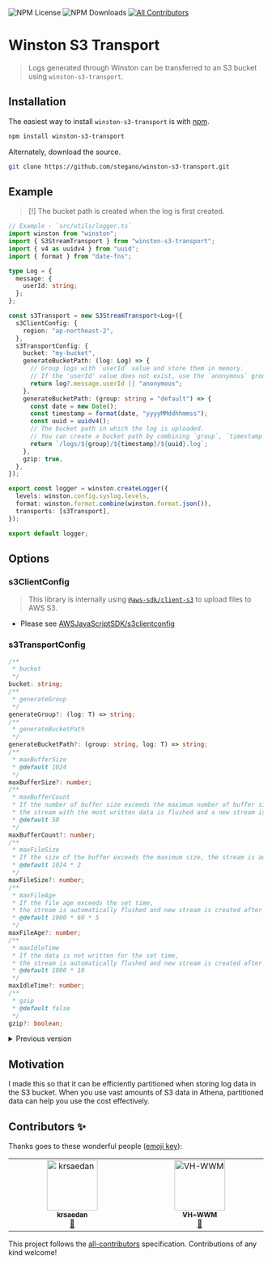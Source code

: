 ![NPM License](https://img.shields.io/npm/l/winston-s3-transport)
![NPM Downloads](https://img.shields.io/npm/dw/winston-s3-transport) <!-- ALL-CONTRIBUTORS-BADGE:START - Do not remove or modify this section -->
[![All Contributors](https://img.shields.io/badge/all_contributors-2-orange.svg?style=flat-square)](#contributors-)

<!-- ALL-CONTRIBUTORS-BADGE:END -->

# Winston S3 Transport

> Logs generated through Winston can be transferred to an S3 bucket using `winston-s3-transport`.

## Installation

The easiest way to install `winston-s3-transport` is with [npm](https://www.npmjs.com/package/winston-s3-transport).

```bash
npm install winston-s3-transport
```

Alternately, download the source.

```bash
git clone https://github.com/stegano/winston-s3-transport.git
```

## Example

> [!] The bucket path is created when the log is first created.

```ts
// Example - `src/utils/logger.ts`
import winston from "winston";
import { S3StreamTransport } from "winston-s3-transport";
import { v4 as uuidv4 } from "uuid";
import { format } from "date-fns";

type Log = {
  message: {
    userId: string;
  };
};

const s3Transport = new S3StreamTransport<Log>({
  s3ClientConfig: {
    region: "ap-northeast-2",
  },
  s3TransportConfig: {
    bucket: "my-bucket",
    generateBucketPath: (log: Log) => {
      // Group logs with `userId` value and store them in memory.
      // If the 'userId' value does not exist, use the `anonymous` group.
      return log?.message.userId || "anonymous";
    },
    generateBucketPath: (group: string = "default") => {
      const date = new Date();
      const timestamp = format(date, "yyyyMMddhhmmss");
      const uuid = uuidv4();
      // The bucket path in which the log is uploaded.
      // You can create a bucket path by combining `group`, `timestamp`, and `uuid` values.
      return `/logs/${group}/${timestamp}/${uuid}.log`;
    },
    gzip: true,
  },
});

export const logger = winston.createLogger({
  levels: winston.config.syslog.levels,
  format: winston.format.combine(winston.format.json()),
  transports: [s3Transport],
});

export default logger;
```

## Options

### s3ClientConfig

> This library is internally using [`@aws-sdk/client-s3`](https://www.npmjs.com/package/@aws-sdk/client-s3) to upload files to AWS S3.

- Please see [AWSJavaScriptSDK/s3clientconfig](https://docs.aws.amazon.com/AWSJavaScriptSDK/v3/latest/clients/client-s3/interfaces/s3clientconfig.html)

### s3TransportConfig

```ts
/**
 * bucket
 */
bucket: string;
/**
 * generateGroup
 */
generateGroup?: (log: T) => string;
/**
 * generateBucketPath
 */
generateBucketPath?: (group: string, log: T) => string;
/**
 * maxBufferSize
 * @default 1024
 */
maxBufferSize?: number;
/**
 * maxBufferCount
 * If the number of buffer size exceeds the maximum number of buffer sizes,
 * the stream with the most written data is flushed and a new stream is created.
 * @default 50
 */
maxBufferCount?: number;
/**
 * maxFileSize
 * If the size of the buffer exceeds the maximum size, the stream is automatically flushed and new stream is created.
 * @default 1024 * 2
 */
maxFileSize?: number;
/**
 * maxFileAge
 * If the file age exceeds the set time,
 * the stream is automatically flushed and new stream is created after the set time.
 * @default 1000 * 60 * 5
 */
maxFileAge?: number;
/**
 * maxIdleTime
 * If the data is not written for the set time,
 * the stream is automatically flushed and new stream is created after the set time.
 * @default 1000 * 10
 */
maxIdleTime?: number;
/**
 * gzip
 * @default false
 */
gzip?: boolean;
```

<details>
<summary>Previous version</summary>

```ts
// Example - `src/utils/logger.ts`
import winston from "winston";
import S3Transport from "winston-s3-transport";
import { v4 as uuidv4 } from "uuid";
import { format } from "date-fns";

const s3Transport = new S3Transport({
  s3ClientConfig: {
    region: "ap-northeast-2",
  },
  s3TransportConfig: {
    bucket: "my-bucket",
    group: (logInfo: any) => {
      // Group logs with `userId` value and store them in memory.
      // If the 'userId' value does not exist, use the `anonymous` group.
      return logInfo?.message?.userId || "anonymous";
    },
    bucketPath: (group: string = "default") => {
      const date = new Date();
      const timestamp = format(date, "yyyyMMddhhmmss");
      const uuid = uuidv4();
      // The bucket path in which the log is uploaded.
      // You can create a bucket path by combining `group`, `timestamp`, and `uuid` values.
      return `/logs/${group}/${timestamp}/${uuid}.log`;
    },
  },
});

export const logger = winston.createLogger({
  levels: winston.config.syslog.levels,
  format: winston.format.combine(winston.format.json()),
  transports: [s3Transport],
});

export default logger;
```

> Create log using winston in another module

```ts
// Example - another module
import logger from "src/utils/logger";
...
// Create a log containing the field `userId`
logger.info({ userId: 'user001', ....logs });
```

## Options

### s3ClientConfig

> This library is internally using [`@aws-sdk/client-s3`](https://www.npmjs.com/package/@aws-sdk/client-s3) to upload files to AWS S3.

- Please see [AWSJavaScriptSDK/s3clientconfig](https://docs.aws.amazon.com/AWSJavaScriptSDK/v3/latest/clients/client-s3/interfaces/s3clientconfig.html)

### s3TransportConfig

#### bucket: string

- AWS S3 Bucket name

#### bucketPath: _((group: string) => string) | string_

- AWS S3 Bucket path to upload log files

#### group?: _(<T = any>(logInfo: T) => string) | string (default: "default")_

- Group for logs classification.

#### dataUploadInterval?: _number (default: 1000 \* 20)_

- Data upload interval(milliseconds)

#### fileRotationInterval?: _number (default: 1000 \* 60)_

- File rotation interval(milliseconds)

#### maxDataSize?: number _(default: 1000 * 1000 * 2)_

- Max data size(byte)

</details>

## Motivation

I made this so that it can be efficiently partitioned when storing log data in the S3 bucket. When you use vast amounts of S3 data in Athena, partitioned data can help you use the cost effectively.

## Contributors ✨

Thanks goes to these wonderful people ([emoji key](https://allcontributors.org/docs/en/emoji-key)):

<!-- ALL-CONTRIBUTORS-LIST:START - Do not remove or modify this section -->
<!-- prettier-ignore-start -->
<!-- markdownlint-disable -->
<table>
  <tbody>
    <tr>
      <td align="center" valign="top" width="14.28%"><a href="https://github.com/krsaedan"><img src="https://avatars.githubusercontent.com/u/77971873?v=4?s=100" width="100px;" alt="krsaedan"/><br /><sub><b>krsaedan</b></sub></a><br /><a href="https://github.com/stegano/winston-s3-transport/issues?q=author%3Akrsaedan" title="Bug reports">🐛</a></td>
      <td align="center" valign="top" width="14.28%"><a href="https://github.com/vh-wwm"><img src="https://avatars.githubusercontent.com/u/173472019?v=4?s=100" width="100px;" alt="VH-WWM"/><br /><sub><b>VH-WWM</b></sub></a><br /><a href="https://github.com/stegano/winston-s3-transport/issues?q=author%3Avh-wwm" title="Bug reports">🐛</a></td>
    </tr>
  </tbody>
</table>

<!-- markdownlint-restore -->
<!-- prettier-ignore-end -->

<!-- ALL-CONTRIBUTORS-LIST:END -->

This project follows the [all-contributors](https://github.com/all-contributors/all-contributors) specification. Contributions of any kind welcome!
